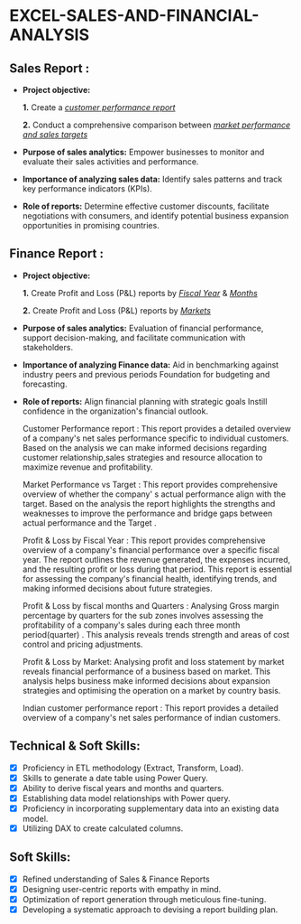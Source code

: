 # EXCEL-SALES-AND-FINANCIAL-ANALYSIS
## Sales Report :


- **Project objective:** 

    **1.** Create a _[customer performance report](https://github.com/PENCILABHI116/EXCEL-SALES-AND-FINANCIAL-ANALYSIS/blob/main/CUSTOMER%20PERFORMANCE%20REPORT.pdf)_ 

    **2.** Conduct a comprehensive comparison between _[market performance and sales targets](https://github.com/PENCILABHI116/EXCEL-SALES-AND-FINANCIAL-ANALYSIS/blob/main/MARKET%20PERFORMANCE%20VS%20TARGET.pdf)_

- **Purpose of sales analytics:** Empower businesses to monitor and evaluate their sales activities and performance.

- **Importance of analyzing sales data:** Identify sales patterns and track key performance indicators (KPIs).

- **Role of reports:** Determine effective customer discounts, facilitate negotiations with consumers, and identify potential business expansion opportunities in promising countries.


## Finance Report :

- **Project objective:** 

    **1.** Create Profit and Loss (P&L) reports by _[Fiscal Year](https://github.com/PENCILABHI116/EXCEL-SALES-AND-FINANCIAL-ANALYSIS/blob/main/P%20&%20L%20REPORT%20BY%20FISCAL%20YEARS.pdf)_ & _[Months](https://github.com/PENCILABHI116/EXCEL-SALES-AND-FINANCIAL-ANALYSIS/blob/main/P%20&%20L%20REPORT%20BY%20FISCAL%20MONTHS%20AND%20QUARTERS.pdf)_ 

   **2.** Create Profit and Loss (P&L) reports by _[Markets](https://github.com/PENCILABHI116/EXCEL-SALES-AND-FINANCIAL-ANALYSIS/blob/main/P%20&%20L%20MARKET%20REPORT.pdf)_

- **Purpose of sales analytics:** Evaluation of financial performance, support decision-making, and facilitate communication with stakeholders.

- **Importance of analyzing Finance data:** Aid in benchmarking against industry peers and previous periods Foundation for budgeting and forecasting.

- **Role of reports:** Align financial planning with strategic goals Instill confidence in the organization's financial outlook.

  Customer Performance report : This report provides a detailed overview of a company's net sales performance specific to individual customers. Based on 
  the analysis we can make informed decisions regarding customer relationship,sales strategies and resource allocation to maximize revenue and 
  profitability.

  Market Performance vs Target : This report provides comprehensive overview of whether the company' s actual performance align with the target. Based on 
  the analysis the report highlights the strengths and weaknesses to improve the performance and bridge gaps between actual performance and the Target .

  Profit & Loss by Fiscal Year : This report provides comprehensive overview of a company's financial performance over a specific fiscal year. The report 
  outlines the revenue generated, the expenses incurred, and the resulting profit or loss during that period. This report is essential for assessing the 
  company's financial health, identifying trends, and making informed decisions about future strategies.

  Profit & Loss by fiscal months and Quarters : Analysing Gross margin percentage by quarters for the sub zones involves assessing the profitability of a 
  company's sales during each three month period(quarter) . This analysis reveals trends strength and areas of cost control and pricing adjustments.

  Profit & Loss by Market: Analysing profit and loss statement by market reveals financial performance of a business based on market. This 
  analysis helps business make informed decisions about expansion strategies and optimising the operation on a market by country basis.

  Indian customer performance report : This report provides a detailed overview of a company's net sales performance of indian customers.

## Technical & Soft Skills:
- [x]	Proficiency in ETL methodology (Extract, Transform, Load).
- [x]	Skills to generate a date table using Power Query.
- [x]	Ability to derive fiscal years and months and quarters.
- [x]	Establishing data model relationships with Power query.
- [x]	Proficiency in incorporating supplementary data into an existing data model.
- [x]	Utilizing DAX to create calculated columns.

## Soft Skills:
- [x]	Refined understanding of Sales & Finance Reports
- [x]	Designing user-centric reports with empathy in mind.
- [x]	Optimization of report generation through meticulous fine-tuning.
- [x]	Developing a systematic approach to devising a report building plan.
